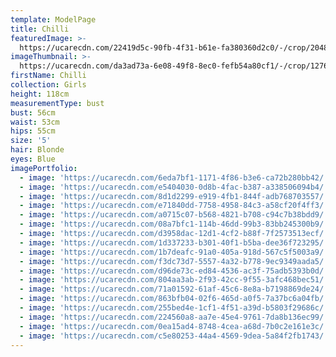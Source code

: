 ```yaml
---
template: ModelPage
title: Chilli
featuredImage: >-
  https://ucarecdn.com/22419d5c-90fb-4f31-b61e-fa380360d2c0/-/crop/2048x792/0,0/-/preview/
imageThumbnail: >-
  https://ucarecdn.com/da3ad73a-6e08-49f8-8ec0-fefb54a80cf1/-/crop/1276x1829/190,123/-/preview/
firstName: Chilli
collection: Girls
height: 118cm
measurementType: bust
bust: 56cm
waist: 53cm
hips: 55cm
size: '5'
hair: Blonde
eyes: Blue
imagePortfolio:
  - image: 'https://ucarecdn.com/6eda7bf1-1171-4f86-b3e6-ca72b280bb42/'
  - image: 'https://ucarecdn.com/e5404030-0d8b-4fac-b387-a338506094b4/'
  - image: 'https://ucarecdn.com/8d1d2299-e919-4fb1-844f-adb768703557/'
  - image: 'https://ucarecdn.com/e71840dd-7758-4958-84c3-a58cf20f4ff3/'
  - image: 'https://ucarecdn.com/a0715c07-b568-4821-b708-c94c7b38bdd9/'
  - image: 'https://ucarecdn.com/08a7bfc1-114b-46dd-99b3-83bb245300b9/'
  - image: 'https://ucarecdn.com/d3958dac-12d1-4cf2-b88f-7f2573513ecf/'
  - image: 'https://ucarecdn.com/1d337233-b301-40f1-b5ba-dee36f723295/'
  - image: 'https://ucarecdn.com/1b7deafc-91a0-405a-918d-567c5f5003a9/'
  - image: 'https://ucarecdn.com/f3dc73d7-5557-4a32-b778-9ec9349aada5/'
  - image: 'https://ucarecdn.com/d96de73c-ed84-4536-ac3f-75adb5393b0d/'
  - image: 'https://ucarecdn.com/804aa3ab-2f93-42cc-9f55-3afc468bec51/'
  - image: 'https://ucarecdn.com/71a01592-61af-45c6-8e8a-b7198869de24/'
  - image: 'https://ucarecdn.com/863bfb04-02f6-465d-a0f5-7a37bc6a04fb/'
  - image: 'https://ucarecdn.com/255bed4e-1cf1-4f51-a39d-b5803f29686c/'
  - image: 'https://ucarecdn.com/224560a8-aa7e-45e4-9761-7da8b136ec99/'
  - image: 'https://ucarecdn.com/0ea15ad4-8748-4cea-a68d-7b0c2e161e3c/'
  - image: 'https://ucarecdn.com/c5e80253-44a4-4569-9dea-5a84f2fb1743/'
---
```



